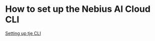 # How to set up the Nebius AI Cloud CLI

[Setting up tje CLI](https://docs.nebius.com/cli/configure)
